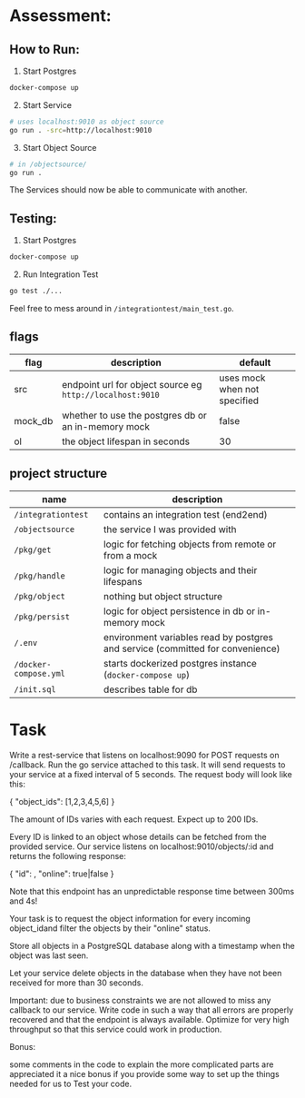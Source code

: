 # Assessment:

## How to Run:
1. Start Postgres
```bash
docker-compose up
```
2. Start Service
```bash
# uses localhost:9010 as object source
go run . -src=http://localhost:9010
```
3. Start Object Source
```bash
# in /objectsource/
go run .
```
The Services should now be able to communicate with another.

## Testing:
1. Start Postgres
```bash
docker-compose up
```
2. Run Integration Test
```bash
go test ./...
```

Feel free to mess around in `/integrationtest/main_test.go`.

## flags
| flag | description | default|
|------|------|-----|
|src|endpoint url for object source eg `http://localhost:9010`| uses mock when not specified|
|mock_db|whether to use the postgres db or an in-memory mock|false|
|ol| the object lifespan in seconds| 30 |


## project structure
| name | description |
|------|------|
|`/integrationtest`|contains an integration test (end2end) |
|`/objectsource`|the service I was provided with|
|`/pkg/get`|logic for fetching objects from remote or from a mock|
|`/pkg/handle`|logic for managing objects and their lifespans|
|`/pkg/object`|nothing but object structure|
|`/pkg/persist`|logic for object persistence in db or in-memory mock|
|`/.env`|environment variables read by postgres and service (committed for convenience)|
|`/docker-compose.yml`|starts dockerized postgres instance (`docker-compose up`)|
|`/init.sql`|describes table for db|

# Task
Write a rest-service that listens on localhost:9090 for POST requests on /callback.
Run the go service attached to this task. It will send requests to your service
at a fixed interval of 5 seconds. The request body will look like this:

{
"object_ids": [1,2,3,4,5,6]
}

The amount of IDs varies with each request. Expect up to 200 IDs.

Every ID is linked to an object whose details can be fetched from the provided
service. Our service listens on localhost:9010/objects/:id and returns the
following response:

{
"id": <id>,
"online": true|false
}

Note that this endpoint has an unpredictable response time between 300ms and 4s!

Your task is to request the object information for every incoming object_idand
filter the objects by their "online" status.

Store all objects in a PostgreSQL database along with a timestamp when
the object was last seen.

Let your service delete objects in the database when they have not been
received for more than 30 seconds.

Important: due to business constraints we are not allowed to miss any callback to
our service. Write code in such a way that all errors are properly recovered
and that the endpoint is always available. Optimize for very high throughput
so that this service could work in production.

Bonus:

some comments in the code to explain the more complicated parts are appreciated
it a nice bonus if you provide some way to set up the things needed for us to
Test your code.
